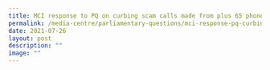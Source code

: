 ```yaml
---
title: MCI response to PQ on curbing scam calls made from plus 65 phone numbers
permalink: /media-centre/parliamentary-questions/mci-response-pq-curbing-scam-calls-65-numbers/
date: 2021-07-26
layout: post
description: ""
image: ""
---
```

